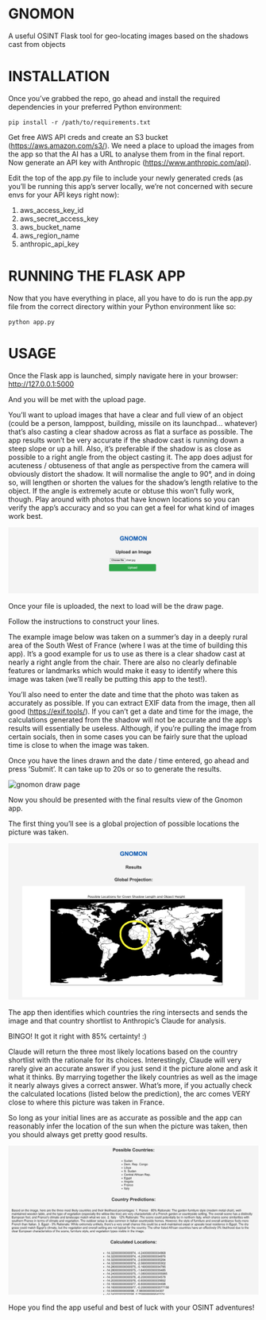 # GNOMON
A useful OSINT Flask tool for geo-locating images based on the shadows cast from objects

# INSTALLATION

Once you’ve grabbed the repo, go ahead and install the required dependencies in your preferred Python environment:

	pip install -r /path/to/requirements.txt 
Get free AWS API creds and create an S3 bucket (https://aws.amazon.com/s3/). We need a place to upload the images from the app so that the AI has a URL to analyse them from in the final report. Now generate an API key with Anthropic (https://www.anthropic.com/api).

Edit the top of the app.py file to include your newly generated creds (as you’ll be running this app’s server locally, we’re not concerned with secure envs for your API keys right now):
1. aws_access_key_id
2. aws_secret_access_key
3. aws_bucket_name
4. aws_region_name
5. anthropic_api_key

# RUNNING THE FLASK APP	

Now that you have everything in place, all you have to do is run the app.py file from the correct directory within your Python environment like so:

	python app.py 	
# USAGE

Once the Flask app is launched, simply navigate here in your browser: http://127.0.0.1:5000

And you will be met with the upload page. 

You’ll want to upload images that have a clear and full view of an object (could be a person, lamppost, building, missile on its launchpad… whatever) that’s also casting a clear shadow across as flat a surface as possible. The app results won’t be very accurate if the shadow cast is running down a steep slope or up a hill. Also, it’s preferable if the shadow is as close as possible to a right angle from the object casting it. The app does adjust for acuteness / obtuseness of that angle as perspective from the camera will obviously distort the shadow.  It will normalise the angle to 90°, and in doing so, will lengthen or shorten the values for the shadow’s length relative to the object. If the angle is extremely acute or obtuse this won’t fully work, though. Play around with photos that have known locations so you can verify the app’s accuracy and so you can get a feel for what kind of images work best.

![gnomon upload page](https://github.com/realp05h/gnomon/blob/main/example/1.png)

Once your file is uploaded, the next to load will be the draw page. 

Follow the instructions to construct your lines.

The example image below was taken on a summer’s day in a deeply rural area of the South West of France (where I was at the time of building this app). It’s a good example for us to use as there is a clear shadow cast at nearly a right angle from the chair. There are also no clearly definable features or landmarks which would  make it easy to identify where this image was taken (we’ll really be putting this app to the test!).

You’ll also need to enter the date and time that the photo was taken as accurately as possible. If you can extract EXIF data from the image, then all good (https://exif.tools/). If you can’t get a date and time for the image, the calculations generated from the shadow will not be accurate and the app’s results will essentially be useless. Although, if you’re pulling the image from certain socials, then in some cases you can be fairly sure that the upload time is close to when the image was taken.

Once you have the lines drawn and the date / time entered, go ahead and press ‘Submit’. It can take up to 20s or so to generate the results.

![gnomon draw page](https://github.com/realp05h/gnomon/blob/main/example/2.png)

Now you should be presented with the final results view of the Gnomon app.

The first thing you’ll see is a global projection of possible locations the picture was taken.

![gnomon results page 1](https://github.com/realp05h/gnomon/blob/main/example/3.png)

The app then identifies which countries the ring intersects and sends the image and that country shortlist to Anthropic’s Claude for analysis. 

BINGO! It got it right with 85% certainty! :)

Claude will return the three most likely locations based on the country shortlist with the rationale for its choices. Interestingly, Claude will very rarely give an accurate answer if you just send it the picture alone and ask it what it thinks. By marrying together the likely countries as well as the image it nearly always gives a correct answer. What’s more, if you actually check the calculated locations (listed below the prediction), the arc comes VERY close to where this picture was taken in France. 

So long as your initial lines are as accurate as possible and the app can reasonably infer the location of the sun when the picture was taken, then you should always get pretty good results.

![gnomon results page 2](https://github.com/realp05h/gnomon/blob/main/example/4.png)

Hope you find the app useful and best of luck with your OSINT adventures!
